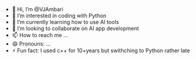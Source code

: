 - 👋 Hi, I’m @VJAmbari
- 👀 I’m interested in coding with Python
- 🌱 I’m currently learning how to use AI tools
- 💞️ I’m looking to collaborate on AI app development
- 📫 How to reach me ...
- 😄 Pronouns: ...
- ⚡ Fun fact: I used c++ for 10+years but swithching to Python rather late

<!---
VJAmbari/VJAmbari is a ✨ special ✨ repository because its `README.md` (this file) appears on your GitHub profile.
You can click the Preview link to take a look at your changes.
--->
